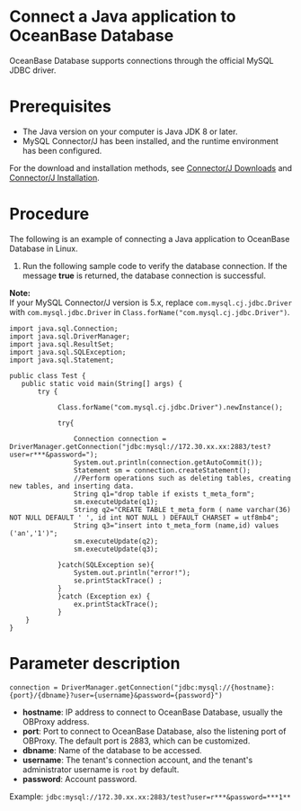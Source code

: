# Connect a Java application to OceanBase Database

OceanBase Database supports connections through the official MySQL JDBC driver.
<a name="zqFwU"></a>
# Prerequisites

- The Java version on your computer is Java JDK 8 or later.
- MySQL Connector/J has been installed, and the runtime environment has been configured.

For the download and installation methods, see [Connector/J Downloads](https://dev.mysql.com/downloads/connector/j/) and [Connector/J Installation](https://dev.mysql.com/doc/connector-j/8.0/en/connector-j-installing.html).
<a name="LRUvH"></a>
# Procedure
The following is an example of connecting a Java application to OceanBase Database in Linux.

1. Run the following sample code to verify the database connection. If the message **true** is returned, the database connection is successful.

**Note:**<br />If your MySQL Connector/J version is 5.x, replace `com.mysql.cj.jdbc.Driver` with `com.mysql.jdbc.Driver` in `Class.forName("com.mysql.cj.jdbc.Driver")`. 
```
import java.sql.Connection;
import java.sql.DriverManager;
import java.sql.ResultSet;
import java.sql.SQLException;
import java.sql.Statement;

public class Test {
   public static void main(String[] args) {
       try {

            Class.forName("com.mysql.cj.jdbc.Driver").newInstance();

            try{
                
                Connection connection = DriverManager.getConnection("jdbc:mysql://172.30.xx.xx:2883/test?user=r***&password=");
                System.out.println(connection.getAutoCommit());
                Statement sm = connection.createStatement();
                //Perform operations such as deleting tables, creating new tables, and inserting data.
                String q1="drop table if exists t_meta_form";
                sm.executeUpdate(q1);
                String q2="CREATE TABLE t_meta_form ( name varchar(36) NOT NULL DEFAULT ' ', id int NOT NULL ) DEFAULT CHARSET = utf8mb4";
                String q3="insert into t_meta_form (name,id) values ('an','1')";
                sm.executeUpdate(q2);
                sm.executeUpdate(q3);                  

            }catch(SQLException se){
                System.out.println("error!");
                se.printStackTrace() ;
            }
            }catch (Exception ex) {
                ex.printStackTrace();
            }
    }
}
```
<a name="rHTuP"></a>
# Parameter description
```
connection = DriverManager.getConnection("jdbc:mysql://{hostname}:{port}/{dbname}?user={username}&password={password}")
```

- **hostname**: IP address to connect to OceanBase Database, usually the OBProxy address.
- **port**: Port to connect to OceanBase Database, also the listening port of OBProxy. The default port is 2883, which can be customized.
- **dbname**: Name of the database to be accessed.
- **username**: The tenant's connection account, and the tenant's administrator username is `root` by default.
- **password**: Account password.

Example: `jdbc:mysql://172.30.xx.xx:2883/test?user=r***&password=***1**`
